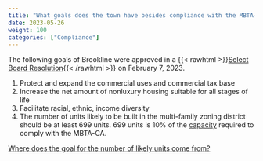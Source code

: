 ```yaml
---
title: "What goals does the town have besides compliance with the MBTA-CA?"
date: 2023-05-26
weight: 100
categories: ["Compliance"]
---
```

The following goals of Brookline were approved in a {{< rawhtml >}}<a href="https://www.brooklinema.gov/DocumentCenter/View/40525/Select-Board-Resolution-re-MBTA-CA-Compliance-Plan---Voted-02-07-23" target="_new">Select Board Resolution</a>{{< /rawhtml >}} on February 7, 2023.

1. Protect and expand the commercial uses and commercial tax base
2. Increase the net amount of nonluxury housing suitable for all stages of life
3. Facilitate racial, ethnic, income diversity
4. The number of units likely to be built in the multi-family zoning district should be at least 699 units. 699 units is 10% of the [capacity](/posts/capacity-use) required to comply with the MBTA-CA.

[Where does the goal for the number of likely units come from?](/posts/town-likely-to-build-housing-goal)

